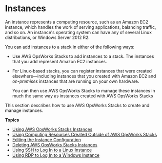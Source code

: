 # Instances<a name="workinginstances"></a>

An instance represents a computing resource, such as an Amazon EC2 instance, which handles the work of serving applications, balancing traffic, and so on\. An instance's operating system can have any of several Linux distributions, or Windows Server 2012 R2\.

You can add instances to a stack in either of the following ways:
+ Use AWS OpsWorks Stacks to add instances to a stack\. The instances that you add represent Amazon EC2 instances\.
+ For Linux\-based stacks, you can register instances that were created elsewhere—including instances that you created with Amazon EC2 and *on\-premises* instances that are running on your own hardware\.

  You can then use AWS OpsWorks Stacks to manage these instances in much the same way as instances created with AWS OpsWorks Stacks

 This section describes how to use AWS OpsWorks Stacks to create and manage instances\.

**Topics**
+ [Using AWS OpsWorks Stacks Instances](workinginstances-opsworks.md)
+ [Using Computing Resources Created Outside of AWS OpsWorks Stacks](registered-instances.md)
+ [Editing the Instance Configuration](workinginstances-properties.md)
+ [Deleting AWS OpsWorks Stacks Instances](workinginstances-delete.md)
+ [Using SSH to Log In to a Linux Instance](workinginstances-ssh.md)
+ [Using RDP to Log In to a Windows Instance](workinginstances-rdp.md)